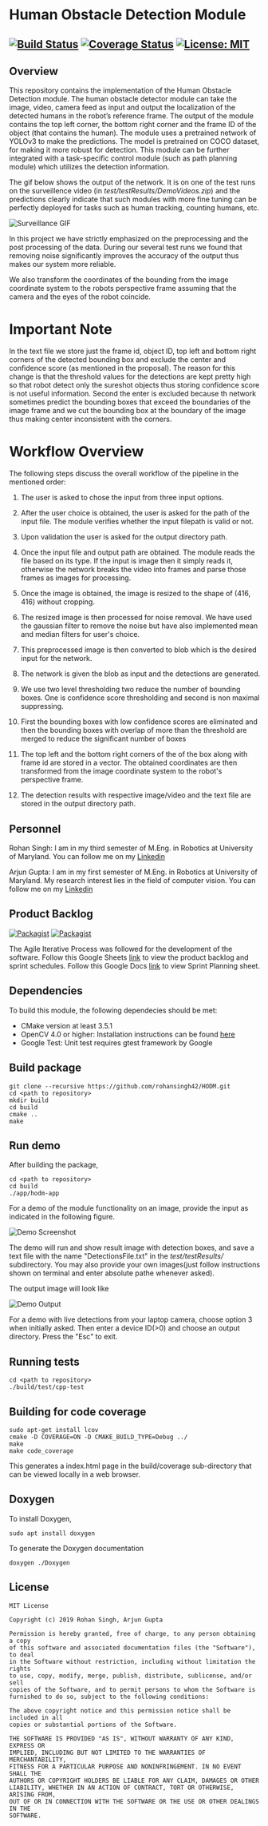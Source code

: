 # Human Obstacle Detection Module
[![Build Status](https://travis-ci.org/rohansingh42/HODM.svg?branch=master)](https://travis-ci.org/rohansingh42/HODM)
[![Coverage Status](https://coveralls.io/repos/github/rohansingh42/HODM/badge.svg?branch=master)](https://coveralls.io/github/rohansingh42/HODM?branch=master)
[![License: MIT](https://img.shields.io/badge/License-MIT-yellow.svg)](https://opensource.org/licenses/MIT)
---

## Overview

This repository contains the implementation of the Human Obstacle Detection module. The human obstacle detector module can take the image, video, camera feed as input and output the localization of the detected humans in the robot’s reference frame. The output of the module contains the top left corner, the bottom right corner and the frame ID of the object (that contains the human). The module uses a pretrained network of YOLOv3 to make the predictions. The model is pretrained on COCO dataset, for making it more robust for detection. This module can be further integrated with a task-specific control module (such as path planning module) which utilizes the detection information.

The gif below shows the output of the network. It is on one of the test runs on the surveillence video (in _test/testResults/DemoVideos.zip_) and the predictions clearly indicate that such modules with more fine tuning can be perfectly deployed for tasks such as human tracking, counting humans, etc. 

![Surveillance GIF](test/testResults/surveillanceVideo.gif)

In this project we have strictly emphasized on the preprocessing and the post processing of the data. During our several test runs we found that removing noise significantly improves the accuracy of the output thus makes our system more reliable.

We also transform the coordinates of the bounding from the image coordinate system to the robots perspective frame assuming that the camera and the eyes of the robot coincide. 


# Important Note

In the text file we store just the frame id, object ID, top left and bottom right corners of the detected bounding box and exclude the center and confidence score (as mentioned in the proposal). The reason for this change is that the threshold values for the detections are kept pretty high so that robot detect only the sureshot objects thus storing confidence score is not useful information. Second the enter is excluded because th network sometimes predict the bounding boxes that exceed the boundaries of the image frame and we cut the bounding box at the boundary of the image thus making center inconsistent with the corners. 

# Workflow Overview

The following steps discuss the overall workflow of the pipeline in the mentioned order:

  1. The user is asked to chose the input from three input options.

  2. After the user choice is obtained, the user is asked for the path of the input file. The module verifies whether the input filepath is valid or not.

  3. Upon validation the user is asked for the output directory path.

  4. Once the input file and output path are obtained. The module reads the file based on its type. If the input is image then it simply reads it, otherwise the network breaks the video into frames and parse those frames as images for processing.

  5. Once the image is obtained, the image is resized to the shape of (416, 416) without cropping.

  6. The resized image is then processed for noise removal. We have used the gaussian filter to remove the noise but have also implemented mean and median filters for user's choice.

  7. This preprocessed image is then converted to blob which is the desired input for the network.

  8. The network is given the blob as input and the detections are generated.

  9. We use two level thresholding two reduce the number of bounding boxes. One is confidence score thresholding and second is non maximal suppressing. 

  10. First the bounding boxes with low confidence scores are eliminated and then the bounding boxes with overlap of more than the threshold are merged to reduce the significant number of boxes

  11. The top left and the bottom right corners of the of the box along with frame id are stored in a vector. The obtained coordinates are then transformed from the image coordinate system to the robot's perspective frame.

  12. The detection results with respective image/video and the text file are stored in the output directory path.

## Personnel 

Rohan Singh: I am in my third semester of M.Eng. in Robotics at University of Maryland. You can follow me on my [Linkedin](www.linkedin.com/in/rohansingh42)

Arjun Gupta: I am in my first semester of M.Eng. in Robotics at University of Maryland. My research interest lies in the field of computer vision. You can follow me on my [Linkedin](https://www.linkedin.com/in/arjung27/)

## Product Backlog 
[![Packagist](https://img.shields.io/badge/AIP-Backlog-orange)](https://docs.google.com/spreadsheets/d/1Du2DV9m7JFUn_xO6RULXBDN6mna-3IR8e5ZURudZHeg/edit?usp=sharing)
[![Packagist](https://img.shields.io/badge/AIP-Sprint-brightgreen)](https://docs.google.com/document/d/1uqs_taycl7V5bicxRjuwfQ20OX_oftU3iqrRO5jNhTU/edit?usp=sharing)

The Agile Iterative Process was followed for the development of the software. Follow this Google Sheets [link](https://docs.google.com/spreadsheets/d/1Du2DV9m7JFUn_xO6RULXBDN6mna-3IR8e5ZURudZHeg/edit?usp=sharing) to view the product backlog and sprint schedules. Follow this Google Docs [link](https://docs.google.com/document/d/1uqs_taycl7V5bicxRjuwfQ20OX_oftU3iqrRO5jNhTU/edit?usp=sharing) to view Sprint Planning sheet.

## Dependencies
To build this module, the following dependecies should be met:

- CMake version at least 3.5.1
- OpenCV 4.0 or higher: Installation instructions can be found [here](https://www.learnopencv.com/install-opencv-4-on-ubuntu-16-04/)
- Google Test: Unit test requires gtest framework by Google

## Build package

```
git clone --recursive https://github.com/rohansingh42/HODM.git
cd <path to repository>
mkdir build
cd build
cmake ..
make
```

## Run demo
After building the package,
```
cd <path to repository>
cd build
./app/hodm-app
```
For a demo of the module functionality on an image, provide the input as indicated in the following figure.

![Demo Screenshot](test/testData/demoScreenshot.jpg)

The demo will run and show result image with detection boxes, and save a text file with the name "DetectionsFile.txt" in the _test/testResults/_ subdirectory. You may also provide your own images(just follow instructions shown on terminal and enter absolute pathe whenever asked).

The output image will look like 

![Demo Output](test/testResults/testImageDetection.jpg)

For a demo with live detections from your laptop camera, choose option 3 when initially asked. Then enter a device ID(>0) and choose an output directory. Press the "Esc" to exit.

## Running tests
```
cd <path to repository>
./build/test/cpp-test
```

## Building for code coverage 
```
sudo apt-get install lcov
cmake -D COVERAGE=ON -D CMAKE_BUILD_TYPE=Debug ../
make
make code_coverage
```
This generates a index.html page in the build/coverage sub-directory that can be viewed locally in a web browser.

## Doxygen
To install Doxygen, 
```
sudo apt install doxygen
```
To generate the Doxygen documentation 
```
doxygen ./Doxygen
```

## License

```
MIT License

Copyright (c) 2019 Rohan Singh, Arjun Gupta

Permission is hereby granted, free of charge, to any person obtaining a copy
of this software and associated documentation files (the "Software"), to deal
in the Software without restriction, including without limitation the rights
to use, copy, modify, merge, publish, distribute, sublicense, and/or sell
copies of the Software, and to permit persons to whom the Software is
furnished to do so, subject to the following conditions:

The above copyright notice and this permission notice shall be included in all
copies or substantial portions of the Software.

THE SOFTWARE IS PROVIDED "AS IS", WITHOUT WARRANTY OF ANY KIND, EXPRESS OR
IMPLIED, INCLUDING BUT NOT LIMITED TO THE WARRANTIES OF MERCHANTABILITY,
FITNESS FOR A PARTICULAR PURPOSE AND NONINFRINGEMENT. IN NO EVENT SHALL THE
AUTHORS OR COPYRIGHT HOLDERS BE LIABLE FOR ANY CLAIM, DAMAGES OR OTHER
LIABILITY, WHETHER IN AN ACTION OF CONTRACT, TORT OR OTHERWISE, ARISING FROM,
OUT OF OR IN CONNECTION WITH THE SOFTWARE OR THE USE OR OTHER DEALINGS IN THE
SOFTWARE.
```
